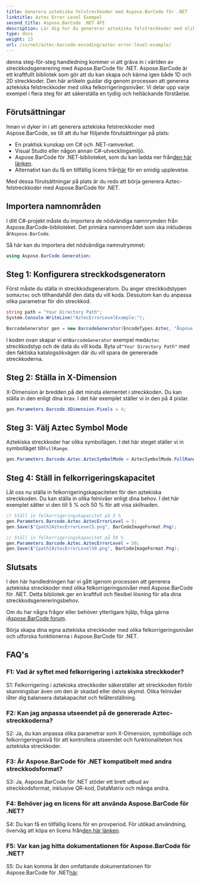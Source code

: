 ```yaml
---
title: Generera aztekiska felstreckkoder med Aspose.BarCode för .NET
linktitle: Aztec Error Level Exempel
second_title: Aspose.BarCode .NET API
description: Lär dig hur du genererar aztekiska felstreckkoder med olika felnivåer med Aspose.BarCode för .NET. Omfattande guide för att skapa streckkoder.
type: docs
weight: 13
url: /sv/net/aztec-barcode-encoding/aztec-error-level-example/
---
```

denna steg-för-steg handledning kommer vi att gräva in i världen av streckkodsgenerering med Aspose.BarCode för .NET. Aspose.BarCode är ett kraftfullt bibliotek som gör att du kan skapa och känna igen både 1D och 2D streckkoder. Den här artikeln guidar dig genom processen att generera aztekiska felstreckkoder med olika felkorrigeringsnivåer. Vi delar upp varje exempel i flera steg för att säkerställa en tydlig och heltäckande förståelse.

## Förutsättningar

Innan vi dyker in i att generera aztekiska felstreckkoder med Aspose.BarCode, se till att du har följande förutsättningar på plats:

- En praktisk kunskap om C# och .NET-ramverket.
- Visual Studio eller någon annan C#-utvecklingsmiljö.
-  Aspose.BarCode för .NET-biblioteket, som du kan ladda ner från[den här länken](https://releases.aspose.com/barcode/net/).
-  Alternativt kan du få en tillfällig licens från[här](https://purchase.aspose.com/temporary-license/) för en smidig upplevelse.

Med dessa förutsättningar på plats är du redo att börja generera Aztec-felstreckkoder med Aspose.BarCode för .NET.

## Importera namnområden

 I ditt C#-projekt måste du importera de nödvändiga namnrymden från Aspose.BarCode-biblioteket. Det primära namnområdet som ska inkluderas är`Aspose.BarCode`.

Så här kan du importera det nödvändiga namnutrymmet:

```csharp
using Aspose.BarCode.Generation;
```

## Steg 1: Konfigurera streckkodsgeneratorn

 Först måste du ställa in streckkodsgeneratorn. Du anger streckkodstypen som`Aztec` och tillhandahåll den data du vill koda. Dessutom kan du anpassa olika parametrar för din streckkod.

```csharp
string path = "Your Directory Path";
System.Console.WriteLine("AztecErrorLevelExample:");

BarcodeGenerator gen = new BarcodeGenerator(EncodeTypes.Aztec, "Åspóse.Barcóde© is a powerful library to generate & recognize 1D & 2D barcodes");
```

 I koden ovan skapar vi en`BarcodeGenerator` exempel med`Aztec` streckkodstyp och de data du vill koda. Byta ut`"Your Directory Path"` med den faktiska katalogsökvägen där du vill spara de genererade streckkoderna.

## Steg 2: Ställa in X-Dimension

X-Dimension är bredden på det minsta elementet i streckkoden. Du kan ställa in den enligt dina krav. I det här exemplet ställer vi in den på 4 pixlar.

```csharp
gen.Parameters.Barcode.XDimension.Pixels = 4;
```

## Steg 3: Välj Aztec Symbol Mode

 Aztekiska streckkoder har olika symbollägen. I det här steget ställer vi in symbolläget till`FullRange`.

```csharp
gen.Parameters.Barcode.Aztec.AztecSymbolMode = AztecSymbolMode.FullRange;
```

## Steg 4: Ställ in felkorrigeringskapacitet

Låt oss nu ställa in felkorrigeringskapaciteten för den aztekiska streckkoden. Du kan ställa in olika felnivåer enligt dina behov. I det här exemplet sätter vi den till 5 % och 50 % för att visa skillnaden.

```csharp
// Ställ in felkorrigeringskapacitet på 5 %
gen.Parameters.Barcode.Aztec.AztecErrorLevel = 5;
gen.Save($"{path}AztecErrorLevel5.png", BarCodeImageFormat.Png);

// Ställ in felkorrigeringskapacitet på 50 %
gen.Parameters.Barcode.Aztec.AztecErrorLevel = 50;
gen.Save($"{path}AztecErrorLevel50.png", BarCodeImageFormat.Png);
```

## Slutsats

I den här handledningen har vi gått igenom processen att generera aztekiska streckkoder med olika felkorrigeringsnivåer med Aspose.BarCode för .NET. Detta bibliotek ger en kraftfull och flexibel lösning för alla dina streckkodsgenereringsbehov.

 Om du har några frågor eller behöver ytterligare hjälp, fråga gärna i[Aspose.BarCode forum](https://forum.aspose.com/c/barcode/13).

Börja skapa dina egna aztekiska streckkoder med olika felkorrigeringsnivåer och utforska funktionerna i Aspose.BarCode för .NET.

## FAQ's

### F1: Vad är syftet med felkorrigering i aztekiska streckkoder?

S1: Felkorrigering i aztekiska streckkoder säkerställer att streckkoden förblir skanningsbar även om den är skadad eller delvis skymd. Olika felnivåer låter dig balansera datakapacitet och felåterställning.

### F2: Kan jag anpassa utseendet på de genererade Aztec-streckkoderna?

S2: Ja, du kan anpassa olika parametrar som X-Dimension, symbolläge och felkorrigeringsnivå för att kontrollera utseendet och funktionaliteten hos aztekiska streckkoder.

### F3: Är Aspose.BarCode för .NET kompatibelt med andra streckkodsformat?

S3: Ja, Aspose.BarCode för .NET stöder ett brett utbud av streckkodsformat, inklusive QR-kod, DataMatrix och många andra.

### F4: Behöver jag en licens för att använda Aspose.BarCode för .NET?

 S4: Du kan få en tillfällig licens för en provperiod. För utökad användning, överväg att köpa en licens från[den här länken](https://purchase.aspose.com/buy).

### F5: Var kan jag hitta dokumentationen för Aspose.BarCode för .NET?

 S5: Du kan komma åt den omfattande dokumentationen för Aspose.BarCode för .NET[här](https://reference.aspose.com/barcode/net/).
